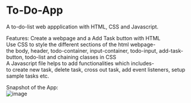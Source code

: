 # To-Do-App

A to-do-list web appplication with HTML, CSS and Javascript.

Features:
Create a webpage and a Add Task button with HTML  
Use CSS to style the different sections of the html webpage-   
the body, header, todo-container, input-container, todo-input, add-task-button, todo-list and chaining classes in CSS  
A Javascript file helps to add functionalities which includes-  
to create new task, delete task, cross out task, add event listeners, setup sample tasks etc.  


Snapshot of the App:  
![image](https://github.com/nicmboso/To-Do-App/assets/160390032/0bfadb6b-6953-45cc-a2cd-67ae135fab5f)

